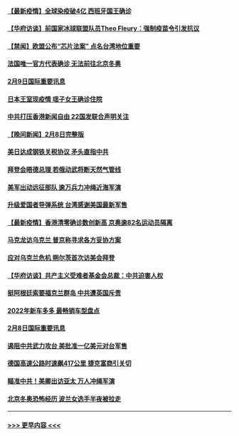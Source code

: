 #### [【最新疫情】全球染疫破4亿 西班牙国王确诊](../pages/prog202/a103343904.md?t=02100350) 
#### [【华府访谈】前国家冰球联盟队员Theo Fleury：强制疫苗令引发抗议](../pages/prog202/a103343856.md?t=02100350) 
#### [【禁闻】欧盟公布“芯片法案” 点名台湾地位重要](../pages/prog202/a103343847.md?t=02100350) 
#### [法国唯一官方代表确诊 无法前往北京冬奥](../pages/prog202/a103343780.md?t=02100350) 
#### [2月9日国际重要讯息](../pages/prog202/a103343616.md?t=02100350) 
#### [日本王室现疫情 瑶子女王确诊住院](../pages/prog202/a103343604.md?t=02100350) 
#### [中共打压香港新闻自由   22国发联合声明关注](../pages/prog202/a103343481.md?t=02100350) 
#### [【晚间新闻】2月8日完整版](../pages/prog202/a103343381.md?t=02100350) 
#### [美日达成钢铁关税协议 矛头直指中共](../pages/prog202/a103343161.md?t=02100350) 
#### [拜登会晤德总理 若俄动武将断天然气管线](../pages/prog202/a103343189.md?t=02100350) 
#### [美军出动远征部队 逾万兵力冲绳近海军演](../pages/prog202/a103343156.md?t=02100350) 
#### [升级爱国者导弹系统 台湾感谢美国最新军售](../pages/prog202/a103343145.md?t=02100350) 
#### [【最新疫情】香港清零确诊数创新高 京奥逾82名运动员隔离](../pages/prog202/a103343049.md?t=02100350) 
#### [马克龙访乌克兰 普京称寻求各方妥协方案](../pages/prog202/a103342954.md?t=02100350) 
#### [应对乌克兰危机 朔尔茨首次访美会拜登](../pages/prog202/a103342947.md?t=02100350) 
#### [【华府访谈】共产主义受难者基金会总裁：中共迫害人权](../pages/prog202/a103342930.md?t=02100350) 
#### [挺阿根廷索要福克兰群岛 中共遭英国斥责](../pages/prog202/a103342790.md?t=02100350) 
#### [2022年新车多多 最畅销车型盘点](../pages/prog202/a103342839.md?t=02100350) 
#### [2月8日国际重要讯息](../pages/prog202/a103342672.md?t=02100350) 
#### [遏阻中共武力攻台 美批准一亿美元对台军售](../pages/prog202/a103342662.md?t=02100350) 
#### [德国高速公路时速飙417公里 捷克富商引关切](../pages/prog202/a103342520.md?t=02100350) 
#### [瞄准中共！美卿出访亚太 万人冲绳军演](../pages/prog202/a103342575.md?t=02100350) 
#### [北京冬奥恐怖经历 波兰女选手半夜被拉走](../pages/prog202/a103342532.md?t=02100350) 

----
#### [ >>> 更早内容 <<< ](../indexes/prog202-earlier.md)
